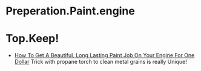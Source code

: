 # Preperation.Paint.engine
# Top.Keep!
- [How To Get A Beautiful, Long Lasting Paint Job On Your Engine For One Dollar](https://youtu.be/syyJEaxHEck) Trick with propane torch to clean metal grains is really Unique!
